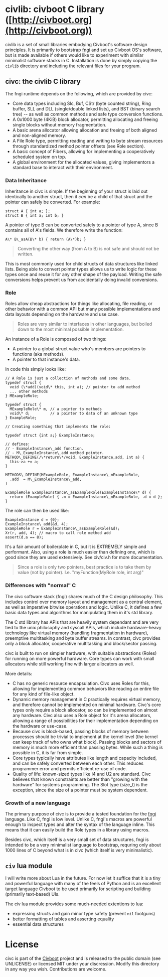 civlib: civboot C library ([http://civboot.org](http://civboot.org))
==================================================================

civlib is a set of small libraries embodying Civboot's software design
principles. It is primarily to bootstrap [fngi](https://github.com/civboot/fngi)
and set up Civboot OS's software, but is
made available if others would like to experiment with similar minimalist
software stacks in C. Installation is done by simply copying the `civlib`
directory and including the relevant files for your program.

## civc: the civlib C library

The fngi runtime depends on the following, which are provided by civc:

*   Core data types including Slc, Buf, CStr (byte counted string), Ring buffer,
    SLL and DLL (single/double linked lists), and BST (binary search tree) -- as
    well as common methods and safe type conversion functions.
*   A 0x1000 byte (4KiB) block allocator, permitting allocating and freeing
    single blocks without memory fragmentation.
*   A basic arena allocator allowing allocation and freeing of both aligned and
    non-aligned memory.
*   A File Role type, permitting reading and writing to byte stream resources
    through standardized method pointer offsets (see Role section).
*   A basic concept of Fibers, allowing for implementing a cooperatively
    scheduled system on top.
*   A global environment for the allocated values, giving implementors a
    standard base to interact with their environment.

### Data Inheritance

Inheritance in civc is simple. If the beginning of your struct is laid out
identically to another struct, then it _can_ be a child of that struct and the
pointer can safely be converted. For example:

```
struct A { int a; };
struct B { int a; int b; }
```

A pointer of type B can be converted safely to a pointer of type A, since B
contains all of A's fields. We therefore write the function:

```
A\* B\_asA(B\* b) { return (A\*)b; }
```

> Converting the other way (from A to B) is not safe and should not be written.

This is most commonly used for child structs of data structures like linked
lists. Being able to convert pointer types allows us to write logic for these
types once and reuse it for any other shape of the payload. Writing the safe
conversions helps prevent us from accidentally doing invalid conversions.

### Role

Roles allow cheap abstractions for things like allocating, file reading, or
other behavior with a common API but many possible implementations and data
layouts depending on the hardware and use case.

> Roles are very similar to interfaces in other languages, but boiled down to the most minimal possible implementation.

An instance of a Role is composed of two things:

*   A pointer to a global struct value who's members are pointers to functions
    (aka methods).
*   A pointer to that instance's data.

In code this simply looks like:

```
// A Role is just a collection of methods and some data.
typedef struct {
  void (\*add)(void\* this, int a); // pointer to add method
  ... other methods
} MExampleRole;

typedef struct {
  MExampleRole\* m, // a pointer to methods
  void\* d;         // a pointer to data of an unknown type
} ExampleRole;

// Creating something that implements the role:

typedef struct {int a;} ExampleInstance;

// defines:
// - ExampleInstance\_add function.
// - M\_ExampleInstance\_add method pointer.
METHOD\_DEFINE(/\*return\*/void, ExampleInstance,add, int a) {
  this->a += a;
}

METHODS\_DEFINE(MExampleRole, ExampleInstance\_mExampleRole,
  .add  = M\_ExampleInstance\_add,
)

ExampleRole ExampleInstance\_asExampleRole(ExampleInstance\* d) {
  return (ExampleRole) { .m = ExampleInstance\_mExampleRole, .d = d };
}
```

The role can then be used like:

```
ExampleInstance d = {0};
ExampleInstance\_add(&d, 4);
ExampleRole r = ExampleInstance\_asExampleRole(&d);
Xr(r, add, 4); // macro to call role method add
assert(d.a == 8);
```

It's a fair amount of boilerplate in C, but it is EXTREMELY simple and
performant. Also, using a role is much easier than defining one, which is good
since they are used extensively. See civ/civ.h for more documentation.

> Since a role is only two pointers, best practice is to take them by value (not
> by pointer). I.e. "myFunction(MyRole role, int arg)"

### Differences with "normal" C

The civc software stack (fngi) shares much of the C design philosophy. This
includes control over memory layout and management as a central element, as well
as imperative bitwise operations and logic. Unlike C, it defines a few basic
data types and algorithms for manipulating them in it's std library.

The C std library has APIs that are heavily system dependant and are very tied
to the unix philosophy and syscall APIs, which include hardware-heavy technology
like virtual memory (handling fragmentation in hardware), preemptive
multitasking and byte buffer streams. In contrast, civc provides only a block
allocator, cooperative multitasking and block/sector passing.

civc is built to run on simpler hardware, with suitable abstractions (Roles) for
running on more powerful hardware. Core types can work with small allocators
while still working fine with larger allocators as well.

More details:

*   C has no generic resource encapsulation. Civc uses Roles for this, allowing
    for implementing common behaviors like reading an entire file for any kind
    of file-like object.
*   Dynamic memory management in C practically requires virtual memory, and
    therefore cannot be implemented on minimal hardware. Civc's core types only
    require a block allocator, so can be implemented on almost any hardware.
    Civc also uses a Role object for it's arena allocators, allowing a range of
    possibilities for their implementation depending on the hardware or
    use-case.
*   Because civc is block-based, passing blocks of memory between processes
    should be trivial to implement at the kernel level (the kernel can keep
    track of who owns what block). Passing blocks and sectors of memory is much
    more efficient than passing bytes. While such a thing is possible in C, it
    is far from simple.
*   Core types typically have attributes like length and capacity included, and
    can be safely converted between each other. This reduces programmer error
    and permits efficient re-use of code.
*   Quality of life: known-sized types like I4 and U2 are standard. Civc
    believes that known constraints are better than "growing with the hardware"
    for systems programming. The Slot type (size\_t) is the exception, since the
    size of a pointer must be system dependent.

### Growth of a new language

The primary purpose of civc is to provide a tested foundation for the
[fngi](https://github.com/civboot/fngi) language. Like C, fngi is low level.
Unlike C, fngi's macros are powerful enough to inspect types and alter the
syntax of the language inline. This means that it can easily build the Role
types in a library using macros.

Besides civc, which itself is a very small set of data structures, fngi is
intended to be a very minimalist language to bootstrap, requring only about 1000
lines of C beyond what is in civc (which itself is very minimalistic).

## `civ` lua module
I will write more about Lua in the future. For now let it suffice that it is a
tiny and powerful language with many of the feels of Python and is an excellent
target language Civboot to be used primarily for scripting and building
(primarily text-based) UIs.

The civ lua module provides some much-needed extentions to lua:

- expressing structs and gain minor type safety (prevent `nil` footguns)
- better formatting of tables and asserting equality
- essential data structures

# License

civc is part of the [Civboot](https://civboot.org) project and is released to
the public domain (see UNLICENSE) or licensed MIT under your discression. Modify
this directory in any way you wish. Contributions are welcome.

